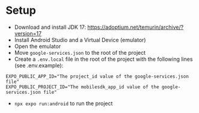 # Setup

- Download and install JDK 17: https://adoptium.net/temurin/archive/?version=17
- Install Android Studio and a Virtual Device (emulator)
- Open the emulator
- Move `google-services.json` to the root of the project
- Create a `.env.local` file in the root of the project with the following lines (see .env.example):

```
EXPO_PUBLIC_APP_ID="The project_id value of the google-services.json file"
EXPO_PUBLIC_PROJECT_ID="The mobilesdk_app_id value of the google-services.json file"
```

- `npx expo run:android` to run the project

